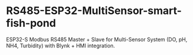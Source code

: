 # RS485-ESP32-MultiSensor-smart-fish-pond
ESP32-S Modbus RS485 Master + Slave for Multi-Sensor System (DO, pH, NH4, Turbidity) with Blynk + HMI integration.
